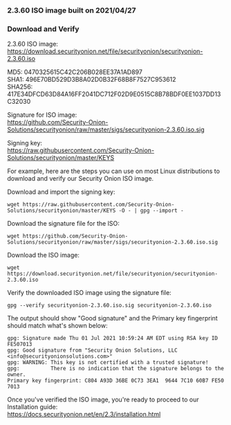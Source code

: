 ### 2.3.60 ISO image built on 2021/04/27



### Download and Verify

2.3.60 ISO image:  
https://download.securityonion.net/file/securityonion/securityonion-2.3.60.iso

MD5: 0470325615C42C206B028EE37A1AD897  
SHA1: 496E70BD529D3B8A02D0B32F68B8F7527C953612  
SHA256: 417E34DFCD63D84A16FF2041DC712F02D9E0515C8B78BDF0EE1037DD13C32030 

Signature for ISO image:  
https://github.com/Security-Onion-Solutions/securityonion/raw/master/sigs/securityonion-2.3.60.iso.sig

Signing key:  
https://raw.githubusercontent.com/Security-Onion-Solutions/securityonion/master/KEYS  

For example, here are the steps you can use on most Linux distributions to download and verify our Security Onion ISO image.

Download and import the signing key:  
```
wget https://raw.githubusercontent.com/Security-Onion-Solutions/securityonion/master/KEYS -O - | gpg --import -  
```

Download the signature file for the ISO:  
```
wget https://github.com/Security-Onion-Solutions/securityonion/raw/master/sigs/securityonion-2.3.60.iso.sig
```

Download the ISO image:  
```
wget https://download.securityonion.net/file/securityonion/securityonion-2.3.60.iso
```

Verify the downloaded ISO image using the signature file:  
```
gpg --verify securityonion-2.3.60.iso.sig securityonion-2.3.60.iso
```

The output should show "Good signature" and the Primary key fingerprint should match what's shown below:
```
gpg: Signature made Thu 01 Jul 2021 10:59:24 AM EDT using RSA key ID FE507013
gpg: Good signature from "Security Onion Solutions, LLC <info@securityonionsolutions.com>"
gpg: WARNING: This key is not certified with a trusted signature!
gpg:          There is no indication that the signature belongs to the owner.
Primary key fingerprint: C804 A93D 36BE 0C73 3EA1  9644 7C10 60B7 FE50 7013
```

Once you've verified the ISO image, you're ready to proceed to our Installation guide:  
https://docs.securityonion.net/en/2.3/installation.html

